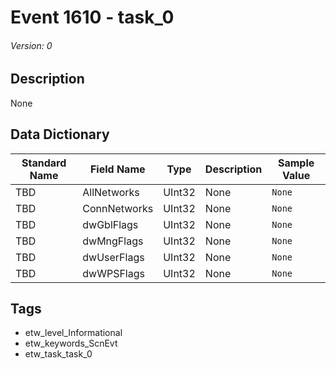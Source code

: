 # Event 1610 - task_0
###### Version: 0

## Description
None

## Data Dictionary
|Standard Name|Field Name|Type|Description|Sample Value|
|---|---|---|---|---|
|TBD|AllNetworks|UInt32|None|`None`|
|TBD|ConnNetworks|UInt32|None|`None`|
|TBD|dwGblFlags|UInt32|None|`None`|
|TBD|dwMngFlags|UInt32|None|`None`|
|TBD|dwUserFlags|UInt32|None|`None`|
|TBD|dwWPSFlags|UInt32|None|`None`|

## Tags
* etw_level_Informational
* etw_keywords_ScnEvt
* etw_task_task_0